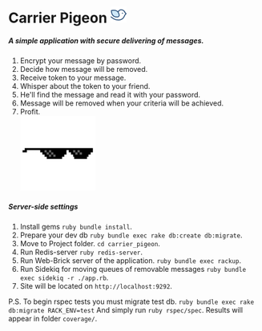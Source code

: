 # Carrier Pigeon ![Carrier Pigeon](app/assets/images/readme.png)

##### A simple application with secure delivering of messages.

1. Encrypt your message by password.
2. Decide how message will be removed.
3. Receive token to your message.
4. Whisper about the token to your friend.
5. He'll find the message and read it with your password.
6. Message will be removed when your criteria will be achieved.
7. Profit.  
![Deal with it](app/assets/images/readme1.png)

##### Server-side settings

1. Install gems
    `ruby bundle install`.
2. Prepare your dev db
    `ruby bundle exec rake db:create db:migrate`.
3. Move to Project folder.
    `cd carrier_pigeon`.
4. Run Redis-server
    `ruby redis-server`.
5. Run Web-Brick server of the application.
    `ruby bundle exec rackup`.
6. Run Sidekiq for moving queues of removable messages
    `ruby bundle exec sidekiq -r ./app.rb`.
7. Site will be located on 
    `http://localhost:9292`.
    
P.S. To begin rspec tests you must migrate test db.
    `ruby bundle exec rake db:migrate RACK_ENV=test`
    And simply run `ruby rspec/spec`. Results will appear in folder `coverage/`.

